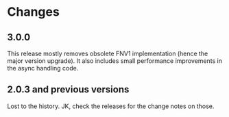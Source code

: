 # Changes

## 3.0.0
This release mostly removes obsolete FNV1 implementation (hence the major version upgrade). It also
includes small performance improvements in the async handling code.

## 2.0.3 and previous versions
Lost to the history. JK, check the releases for the change notes on those.